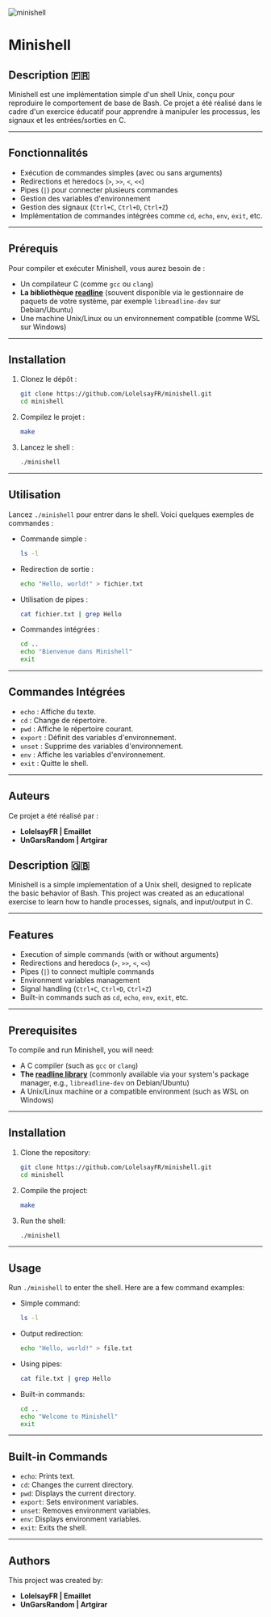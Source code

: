 
![minishell](https://github.com/user-attachments/assets/3f9e2f17-465f-4d08-adcb-e28ea32e4d1a)

# Minishell

## Description 🇫🇷

Minishell est une implémentation simple d'un shell Unix, conçu pour reproduire le comportement de base de Bash. Ce projet a été réalisé dans le cadre d'un exercice éducatif pour apprendre à manipuler les processus, les signaux et les entrées/sorties en C.

---

## Fonctionnalités

- Exécution de commandes simples (avec ou sans arguments)
- Redirections et heredocs (`>`, `>>`, `<`, `<<`)
- Pipes (`|`) pour connecter plusieurs commandes
- Gestion des variables d'environnement
- Gestion des signaux (`Ctrl+C`, `Ctrl+D`, `Ctrl+Z`)
- Implémentation de commandes intégrées comme `cd`, `echo`, `env`, `exit`, etc.

---

## Prérequis

Pour compiler et exécuter Minishell, vous aurez besoin de :

- Un compilateur C (comme `gcc` ou `clang`)
- **La bibliothèque [readline](https://tiswww.case.edu/php/chet/readline/rltop.html)** (souvent disponible via le gestionnaire de paquets de votre système, par exemple `libreadline-dev` sur Debian/Ubuntu)
- Une machine Unix/Linux ou un environnement compatible (comme WSL sur Windows)

---

## Installation

1. Clonez le dépôt :

   ```bash
   git clone https://github.com/LolelsayFR/minishell.git
   cd minishell
   ```

2. Compilez le projet :

   ```bash
   make
   ```

3. Lancez le shell :

   ```bash
   ./minishell
   ```

---

## Utilisation

Lancez `./minishell` pour entrer dans le shell. Voici quelques exemples de commandes :

- Commande simple :
  ```bash
  ls -l
  ```

- Redirection de sortie :
  ```bash
  echo "Hello, world!" > fichier.txt
  ```

- Utilisation de pipes :
  ```bash
  cat fichier.txt | grep Hello
  ```

- Commandes intégrées :
  ```bash
  cd ..
  echo "Bienvenue dans Minishell"
  exit
  ```

---

## Commandes Intégrées

- `echo` : Affiche du texte.
- `cd` : Change de répertoire.
- `pwd` : Affiche le répertoire courant.
- `export` : Définit des variables d'environnement.
- `unset` : Supprime des variables d'environnement.
- `env` : Affiche les variables d'environnement.
- `exit` : Quitte le shell.

---

## Auteurs

Ce projet a été réalisé par :

- **LolelsayFR | Emaillet**
- **UnGarsRandom | Artgirar**

## Description 🇬🇧

Minishell is a simple implementation of a Unix shell, designed to replicate the basic behavior of Bash. This project was created as an educational exercise to learn how to handle processes, signals, and input/output in C.

---

## Features 

- Execution of simple commands (with or without arguments)
- Redirections and heredocs (`>`, `>>`, `<`, `<<`)
- Pipes (`|`) to connect multiple commands
- Environment variables management
- Signal handling (`Ctrl+C`, `Ctrl+D`, `Ctrl+Z`)
- Built-in commands such as `cd`, `echo`, `env`, `exit`, etc.

---

## Prerequisites

To compile and run Minishell, you will need:

- A C compiler (such as `gcc` or `clang`)
- **The [readline library](https://tiswww.case.edu/php/chet/readline/rltop.html)** (commonly available via your system's package manager, e.g., `libreadline-dev` on Debian/Ubuntu)
- A Unix/Linux machine or a compatible environment (such as WSL on Windows)

---

## Installation

1. Clone the repository:

   ```bash
   git clone https://github.com/LolelsayFR/minishell.git
   cd minishell
   ```

2. Compile the project:

   ```bash
   make
   ```

3. Run the shell:

   ```bash
   ./minishell
   ```

---

## Usage

Run `./minishell` to enter the shell. Here are a few command examples:

- Simple command:
  ```bash
  ls -l
  ```

- Output redirection:
  ```bash
  echo "Hello, world!" > file.txt
  ```

- Using pipes:
  ```bash
  cat file.txt | grep Hello
  ```

- Built-in commands:
  ```bash
  cd ..
  echo "Welcome to Minishell"
  exit
  ```

---

## Built-in Commands

- `echo`: Prints text.
- `cd`: Changes the current directory.
- `pwd`: Displays the current directory.
- `export`: Sets environment variables.
- `unset`: Removes environment variables.
- `env`: Displays environment variables.
- `exit`: Exits the shell.

---

## Authors

This project was created by:

- **LolelsayFR | Emaillet**
- **UnGarsRandom | Artgirar**
